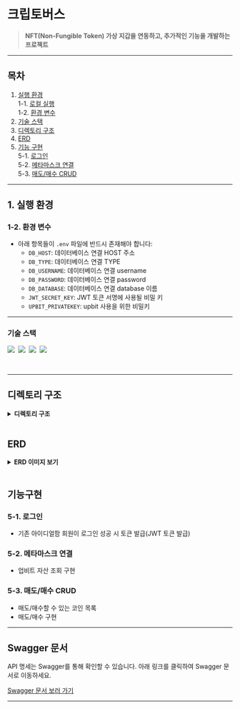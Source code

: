 # **크립토버스**  
> **NFT(Non-Fungible Token) 가상 지갑을 연동하고, 추가적인 기능을 개발하는 프로젝트**

---

## **목차**
1. [실행 환경](#1-실행-환경)  
   1-1. [로컬 실행](#1-1-로컬-실행)  
   1-2. [환경 변수](#1-2-환경-변수)  
2. [기술 스택](#2-기술-스택)  
3. [디렉토리 구조](#3-디렉토리-구조)  
4. [ERD](#4-erd)  
5. [기능 구현](#5-기능-구현)  
   5-1. [로그인](#5-1-로그인)   
   5-2. [메타마스크 연결](#5-2-메타마스크-연결)  
   5-3. [매도/매수 CRUD](#5-3-매도/매수-CRUD)  

---

## **1. 실행 환경**
### **1-2. 환경 변수**  
- 아래 항목들이 `.env` 파일에 반드시 존재해야 합니다:
  - `DB_HOST`: 데이터베이스 연결 HOST 주소
  - `DB_TYPE`: 데이터베이스 연결 TYPE
  - `DB_USERNAME`: 데이터베이스 연결 username
  - `DB_PASSWORD`: 데이터베이스 연결 password
  - `DB_DATABASE`: 데이터베이스 연결 database 이름
  - `JWT_SECRET_KEY`: JWT 토큰 서명에 사용될 비밀 키
  - `UPBIT_PRIVATEKEY`: upbit 사용을 위한 비밀키

---

### 기술 스택
<img src="https://img.shields.io/badge/TypeScript-version 5-3178C6">&nbsp;
<img src="https://img.shields.io/badge/Node.js-version 10-E0234E">&nbsp;
<img src="https://img.shields.io/badge/TypeORM-version 0.3-fcad03">&nbsp;
<img src="https://img.shields.io/badge/MySQL-version 8-00758F">&nbsp;

</br>

---

## 디렉토리 구조

<details>
<summary><strong>디렉토리 구조</strong></summary>
<div markdown="1">
 
```bash
│  ├─src
│  │  │  app.ts
│  │  │  database.ts
│  │  │  index.ts
│  │  │
│  │  ├─apis
│  │  │      idealFarm.ts
│  │  │      upbit.ts
│  │  │
│  │  ├─controller
│  │  │      auth.ts
│  │  │      coin.ts
│  │  │      pick.ts
│  │  │      pickGroup.ts
│  │  │      trade.ts
│  │  │
│  │  ├─entity
│  │  │      bot.ts
│  │  │      coin.ts
│  │  │      index.ts
│  │  │      pick.ts
│  │  │      pickGroup.ts
│  │  │      trade.ts
│  │  │      user.ts
│  │  │
│  │  ├─helper
│  │  │      auth.ts
│  │  │      fcm.ts
│  │  │      pick.ts
│  │  │
│  │  ├─router
│  │  │      auth.ts
│  │  │      coin.ts
│  │  │      index.ts
│  │  │      pick.ts
│  │  │      pickGroup.ts
│  │  │      trade.ts
│  │  │
│  │  ├─service
│  │  │      auth.ts
│  │  │      bot.ts
│  │  │      coin.ts
│  │  │      noti.ts
│  │  │      pick.ts
│  │  │      pickGroup.ts
│  │  │      trade.ts
│  │  │
│  │  └─swagger
│  │          auth.yml
│  │          coin.yml
│  │          index.ts
│  │          pick.yml
│  │          pickGroup.yml
│  │          trade.yml
│  │
│  └─test
│      ├─helper
│      │      pick.test.ts
│      │
│      └─router
│              auth.test.ts
│              coin.test.ts
│              index.test.ts
│              pick.test.ts
│
└─upbit
    │  package-lock.json
    │  package.json
    │  tsconfig.json
    │
    └─src
        │  app.ts
        │  index.ts
        │
        ├─apis
        │      upbit.ts
        │
        ├─controller
        │      auth.ts
        │      order.ts
        │
        └─router
                auth.ts
                order.ts
```
</div>
</details>

</br>

## **ERD**

<details>
<summary><strong>ERD 이미지 보기</strong></summary>
<div markdown="1">

![ERD 이미지](https://github.com/user-attachments/assets/c4b856ce-8e08-4f3f-83e5-6d01eae03e60)

</div>
</details>

</br>

## 기능구현
### **5-1. 로그인** 
* 기존 아이디얼팜 회원이 로그인 성공 시 토큰 발급(JWT 토큰 발급)
  
### **5-2. 메타마스크 연결** 
* 업비트 자산 조회 구현

### **5-3. 매도/매수 CRUD**
* 매도/매수할 수 있는 코인 목록
* 매도/매수 구현

 ---
 
 ## **Swagger 문서**
API 명세는 Swagger를 통해 확인할 수 있습니다. 아래 링크를 클릭하여 Swagger 문서로 이동하세요.

[Swagger 문서 보러 가기](https://github.com/user-attachments/assets/e10793f5-65d1-4a4f-add6-346940961523)

---
